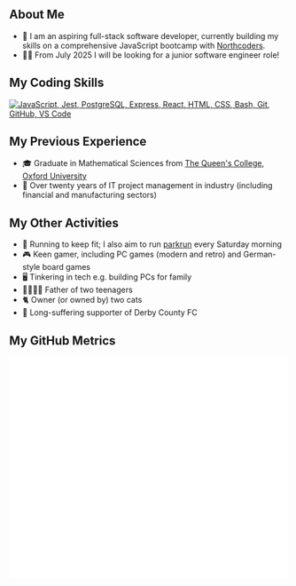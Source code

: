 ## About Me

- 🏫 I am an aspiring full-stack software developer, currently building my skills on a comprehensive JavaScript bootcamp with [Northcoders](https://www.northcoders.com/).
- 🧑‍💻 From July 2025 I will be looking for a junior software engineer role!

## My Coding Skills

[![JavaScript, Jest, PostgreSQL, Express, React, HTML, CSS, Bash, Git, GitHub, VS Code](https://skillicons.dev/icons?i=js,jest,postgres,express,react,html,css,bash,git,github,vscode&theme=light)](https://skillicons.dev)

## My Previous Experience

- 🎓 Graduate in Mathematical Sciences from [The Queen's College](https://www.queens.ox.ac.uk/), [Oxford University](https://www.ox.ac.uk/)
- 🏢 Over twenty years of IT project management in industry (including financial and manufacturing sectors)

## My Other Activities

- 👟 Running to keep fit; I also aim to run [parkrun](https://www.parkrun.org.uk/) every Saturday morning
- 🎮 Keen gamer, including PC games (modern and retro) and German-style board games
- 🖥️ Tinkering in tech e.g. building PCs for family
- 👨‍👩‍👧‍👧 Father of two teenagers
- 🐈 Owner (or owned by) two cats
- 🐏 Long-suffering supporter of Derby County FC

## My GitHub Metrics

![Metrics](./github-metrics.svg)
